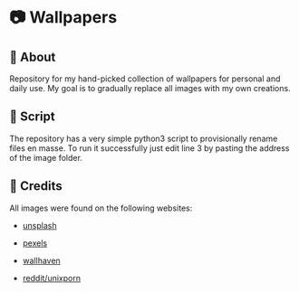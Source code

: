 # 📷 Wallpapers

## 📃 About

Repository for my hand-picked collection of wallpapers for personal and daily use. My goal is to gradually replace all images with my own creations.

## 🔧 Script

The repository has a very simple python3 script to provisionally rename files en masse. To run it successfully just edit line 3 by pasting the address of the image folder.

## 📌 Credits

All images were found on the following websites:

- [unsplash](https://unsplash.com/pt-br)

- [pexels](https://www.pexels.com/pt-br/)

- [wallhaven](https://wallhaven.cc/)

- [reddit/unixporn](https://www.reddit.com/r/unixporn/)

